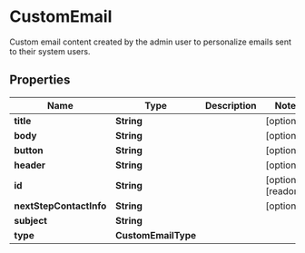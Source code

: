 

# CustomEmail

Custom email content created by the admin user to personalize emails sent to their system users.

## Properties

| Name | Type | Description | Notes |
|------------ | ------------- | ------------- | -------------|
|**title** | **String** |  |  [optional] |
|**body** | **String** |  |  [optional] |
|**button** | **String** |  |  [optional] |
|**header** | **String** |  |  [optional] |
|**id** | **String** |  |  [optional] [readonly] |
|**nextStepContactInfo** | **String** |  |  [optional] |
|**subject** | **String** |  |  |
|**type** | **CustomEmailType** |  |  |



